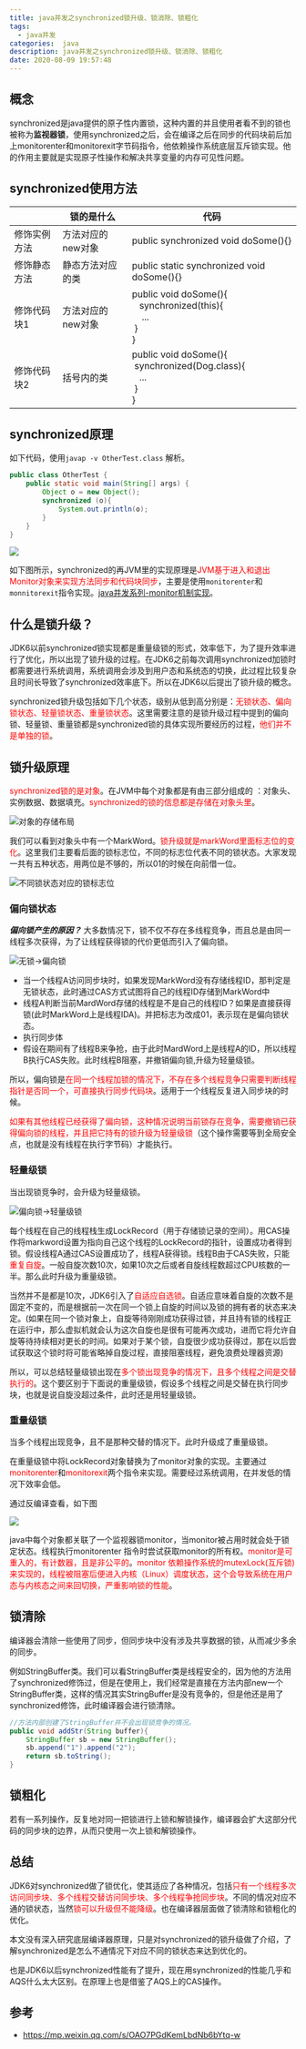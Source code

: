 ```yaml
---
title: java并发之synchronized锁升级、锁消除、锁粗化
tags:
  - java并发
categories:  java
description: java并发之synchronized锁升级、锁消除、锁粗化
date: 2020-08-09 19:57:48
---
```

## 概念

synchronized是java提供的原子性内置锁，这种内置的并且使用者看不到的锁也被称为**监视器锁**，使用synchronized之后，会在编译之后在同步的代码块前后加上monitorenter和monitorexit字节码指令，他依赖操作系统底层互斥锁实现。他的作用主要就是实现原子性操作和解决共享变量的内存可见性问题。


## synchronized使用方法

|              | 锁的是什么        | 代码                                                         |
| ------------ | ----------------- | ------------------------------------------------------------ |
| 修饰实例方法 | 方法对应的new对象 | public synchronized void doSome(){}                          |
| 修饰静态方法 | 静态方法对应的类  | public static synchronized void doSome(){}                   |
| 修饰代码块1  | 方法对应的new对象 | public void doSome(){<br/>	&nbsp;&nbsp;&nbsp;synchronized(this){<br/>	 &nbsp;&nbsp;&nbsp; ...<br/>	&nbsp;}<br/>} |
| 修饰代码块2  | 括号内的类        | public void doSome(){<br/>	&nbsp;synchronized(Dog.class){<br/>	 &nbsp;&nbsp; ...<br/>	&nbsp;}<br/>} |

## synchronized原理

如下代码，使用`javap -v OtherTest.class` 解析。

```java
public class OtherTest {
    public static void main(String[] args) {
        Object o = new Object();
        synchronized (o){
            System.out.println(o);
        }
    }
}
```

<!--more-->

![](synchronized-up/6.png)

如下图所示，synchronized的再JVM里的实现原理是<font color=red>JVM基于进入和退出Monitor对象来实现方法同步和代码块同步</font>，主要是使用`monitorenter`和`monnitorexit`指令实现。[java并发系列-monitor机制实现](https://www.cnblogs.com/qingshan-tang/p/12698705.html)。

## 什么是锁升级？

JDK6以前synchronized锁实现都是重量级锁的形式，效率低下，为了提升效率进行了优化，所以出现了锁升级的过程。在JDK6之前每次调用synchronized加锁时都需要进行系统调用，系统调用会涉及到用户态和系统态的切换，此过程比较复杂且时间长导致了synchronized效率底下。所以在JDK6以后提出了锁升级的概念。

synchronized锁升级包括如下几个状态，级别从低到高分别是：<font color=red>无锁状态、偏向锁状态、轻量锁状态、重量锁状态</font>。这里需要注意的是锁升级过程中提到的偏向锁、轻量锁、重量锁都是synchronized锁的具体实现所要经历的过程，<font color=red>他们并不是单独的锁</font>。

## 锁升级原理

<font color=red>synchronized锁的是对象</font>。在JVM中每个对象都是有由三部分组成的 ：对象头、实例数据、数据填充。<font color=red>synchronized的锁的信息都是存储在对象头里</font>。

![对象的存储布局](synchronized-up/1.jpg)

我们可以看到对象头中有一个MarkWord。<font color=red>锁升级就是markWord里面标志位的变化</font>。这里我们主要看后面的锁标志位，不同的标志位代表不同的锁状态。大家发现一共有五种状态，用两位是不够的，所以01的时候在向前借一位。

![不同锁状态对应的锁标志位](synchronized-up/2.png)

### 偏向锁状态

***偏向锁产生的原因？*** 大多数情况下，锁不仅不存在多线程竞争，而且总是由同一线程多次获得，为了让线程获得锁的代价更低而引入了偏向锁。

![无锁->偏向锁](synchronized-up/3.png)

- 当一个线程A访问同步块时，如果发现MarkWord没有存储线程ID，那判定是无锁状态，此时通过CAS方式试图将自己的线程ID存储到MarkWord中
- 线程A判断当前MardWord存储的线程是不是自己的线程ID？如果是直接获得锁(此时MarkWord上是线程IDA)。并把标志为改成01，表示现在是偏向锁状态。
- 执行同步体
- 假设在期间有了线程B来争抢，由于此时MardWord上是线程A的ID，所以线程B执行CAS失败。此时线程B阻塞，并撤销偏向锁,升级为轻量级锁。

所以，偏向锁是<font color=red>在同一个线程加锁的情况下，不存在多个线程竞争只需要判断线程指针是否同一个，可直接执行同步代码块</font>。适用于一个线程反复进入同步块的时候。

<font color=red>如果有其他线程已经获得了偏向锁，这种情况说明当前锁存在竞争，需要撤销已获得偏向锁的线程，并且把它持有的锁升级为轻量级锁</font>（这个操作需要等到全局安全点，也就是没有线程在执行字节码）才能执行。

### 轻量级锁

当出现锁竞争时，会升级为轻量级锁。

![偏向锁->轻量级锁](synchronized-up/4.png)

每个线程在自己的线程栈生成LockRecord（用于存储锁记录的空间）。用CAS操作将markword设置为指向自己这个线程的LockRecord的指针，设置成功者得到锁。假设线程A通过CAS设置成功了，线程A获得锁。线程B由于CAS失败，只能<font color=red>重复自旋</font>。一般自旋次数10次，如果10次之后或者自旋线程数超过CPU核数的一半。那么此时升级为重量级锁。

当然并不是都是10次，JDK6引入了<font color=red>自适应自选锁</font>。自适应意味着自旋的次数不是固定不变的，而是根据前一次在同一个锁上自旋的时间以及锁的拥有者的状态来决定。(如果在同一个锁对象上，自旋等待刚刚成功获得过锁，并且持有锁的线程正在运行中，那么虚拟机就会认为这次自旋也是很有可能再次成功，进而它将允许自旋等待持续相对更长的时间。如果对于某个锁，自旋很少成功获得过，那在以后尝试获取这个锁时将可能省略掉自旋过程，直接阻塞线程，避免浪费处理器资源)

所以，可以总结轻量级锁出现在<font color=red>多个锁出现竞争的情况下，且多个线程之间是交替执行的</font>。这个要区别于下面说的重量级锁，假设多个线程之间是交替在执行同步块，也就是说自旋没超过条件，此时还是用轻量级锁。

### 重量级锁

当多个线程出现竞争，且不是那种交替的情况下。此时升级成了重量级锁。

在重量级锁中将LockRecord对象替换为了monitor对象的实现。主要通过<font color=red>monitorenter</font>和<font color=red>monitorexit</font>两个指令来实现。需要经过系统调用，在并发低的情况下效率会低。

通过反编译查看，如下图

![](synchronized-up/5.png)

java中每个对象都关联了一个监视器锁monitor，当monitor被占用时就会处于锁定状态。线程执行monitorenter 指令时尝试获取monitor的所有权。<font color=red>monitor是可重入的，有计数器，且是非公平的</font>。<font color=red>monitor 依赖操作系统的mutexLock(互斥锁)来实现的，线程被阻塞后便进入内核（Linux）调度状态，这个会导致系统在用户态与内核态之间来回切换，严重影响锁的性能</font>。

## 锁清除

编译器会清除一些使用了同步，但同步块中没有涉及共享数据的锁，从而减少多余的同步。

例如StringBuffer类。我们可以看StringBuffer类是线程安全的，因为他的方法用了synchronized修饰过，但是在使用上，我们经常是直接在方法内部new一个StringBuffer类，这样的情况其实StringBuffer是没有竞争的，但是他还是用了synchronized修饰，此时编译器会进行锁清除。

```java
//方法内部创建了StringBuffer并不会出现锁竞争的情况。
public void addStr(String buffer){
	StringBuffer sb = new StringBuffer();
	sb.append("1").append("2");
	return sb.toString(); 
}
```

## 锁粗化

若有一系列操作，反复地对同一把锁进行上锁和解锁操作，编译器会扩大这部分代码的同步块的边界，从而只使用一次上锁和解锁操作。

## 总结

JDK6对synchronized做了锁优化，使其适应了各种情况，包括<font color=red>只有一个线程多次访问同步块、多个线程交替访问同步块、多个线程争抢同步块</font>。不同的情况对应不通的锁状态，当然<font color=red>锁可以升级但不能降级</font>。也在编译器层面做了锁清除和锁粗化的优化。

本文没有深入研究底层编译器原理，只是对synchronized的锁升级做了介绍，了解synchronized是怎么不通情况下对应不同的锁状态来达到优化的。

也是JDK6以后synchronized性能有了提升，现在用synchronized的性能几乎和AQS什么太大区别。在原理上也是借鉴了AQS上的CAS操作。

## 参考

- https://mp.weixin.qq.com/s/OAO7PGdKemLbdNb6bYtq-w

